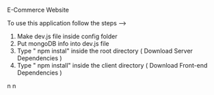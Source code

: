 E-Commerce Website                  
                                                                           
To use this application follow the steps -->                                             
1. Make dev.js file inside config folder                                                             
2. Put mongoDB info into dev.js file                              
3. Type  " npm instal" inside the root directory  ( Download Server Dependencies ) 
4. Type " npm install" inside the client directory ( Download Front-end Dependencies ) 
                                                     
  




n  n
                  
  



      
   
